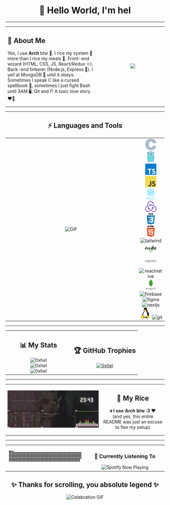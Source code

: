 <h1 align="center">👋 Hello World, I'm hel</h1>

---

<table>
  <tr>
    <td width="60%">
      <h2>🖤 About Me</h2>
      <p>
      Yes, I use <b>Arch</b> btw 🐧.  
      I rice my system 🎨 more than I rice my meals 🍜.  
      Front-end wizard (HTML, CSS, JS, React/Redux ⚛️).  
      Back-end tinkerer (Node.js, Express 🚀).  
      I yell at MongoDB 🍃 until it obeys.  
      Sometimes I speak C like a cursed spellbook 📜,  
      sometimes I just fight Bash until 3AM 🖥️.  
      Git and I? A toxic love story ❤️‍🔥.  
      </p>
    </td>
    <td width="40%" align="center">
      <img src="https://media1.giphy.com/media/v1.Y2lkPTc5MGI3NjExYzB6M2ljaHhzNTkwajVwM25paTg5ZDF6Njl2MDRwZm5peTJ1azFoNyZlcD12MV9pbnRlcm5hbF9naWZfYnlfaWQmY3Q9Zw/XdUr7e0X1Kjeg/giphy.gif" width="250"/>
    </td>
  </tr>
</table>

---

<h2 align="center">⚡ Languages and Tools</h2>

<table>
  <tr>
    <td width="500" align="center">
      <img src="https://media0.giphy.com/media/v1.Y2lkPTc5MGI3NjExd244b291Y2tqcXJic3ZvMThubGk4emFwNW81eDEwZ3k4OWpwcmg2YyZlcD12MV9pbnRlcm5hbF9naWZfYnlfaWQmY3Q9Zw/J30ocYVafRiyQ/giphy.gif" alt="GIF" width="100"/>
    </td>
    <td align="center">
      <img src="https://raw.githubusercontent.com/devicons/devicon/master/icons/c/c-original.svg" alt="c" width="36" height="36"/>
      <img src="https://raw.githubusercontent.com/devicons/devicon/master/icons/go/go-original.svg" alt="go" width="36" height="36"/>
      <img src="https://raw.githubusercontent.com/devicons/devicon/master/icons/typescript/typescript-original.svg" alt="typescript" width="36" height="36"/>
      <img src="https://raw.githubusercontent.com/devicons/devicon/master/icons/javascript/javascript-original.svg" alt="javascript" width="36" height="36"/>
      <img src="https://raw.githubusercontent.com/devicons/devicon/master/icons/react/react-original-wordmark.svg" alt="react" width="36" height="36"/>
      <img src="https://raw.githubusercontent.com/devicons/devicon/master/icons/redux/redux-original.svg" alt="redux" width="36" height="36"/>
      <img src="https://raw.githubusercontent.com/devicons/devicon/master/icons/css3/css3-original-wordmark.svg" alt="css3" width="36" height="36"/>
      <img src="https://raw.githubusercontent.com/devicons/devicon/master/icons/html5/html5-original-wordmark.svg" alt="html5" width="36" height="36"/>
      <img src="https://www.vectorlogo.zone/logos/tailwindcss/tailwindcss-icon.svg" alt="tailwind" width="36" height="36"/>
      <img src="https://raw.githubusercontent.com/devicons/devicon/master/icons/nodejs/nodejs-original-wordmark.svg" alt="nodejs" width="36" height="36"/>
      <img src="https://raw.githubusercontent.com/devicons/devicon/master/icons/express/express-original-wordmark.svg" alt="express" width="36" height="36"/>
      <img src="https://reactnative.dev/img/header_logo.svg" alt="reactnative" width="36" height="36"/>
      <img src="https://raw.githubusercontent.com/devicons/devicon/master/icons/mongodb/mongodb-original-wordmark.svg" alt="mongodb" width="36" height="36"/>
      <img src="https://www.vectorlogo.zone/logos/firebase/firebase-icon.svg" alt="firebase" width="36" height="36"/>
      <img src="https://www.vectorlogo.zone/logos/figma/figma-icon.svg" alt="figma" width="36" height="36"/>
      <img src="https://cdn.worldvectorlogo.com/logos/nextjs-2.svg" alt="nextjs" width="36" height="36"/>
      <img src="https://raw.githubusercontent.com/devicons/devicon/master/icons/linux/linux-original.svg" alt="linux" width="36" height="36"/>
      <img src="https://www.vectorlogo.zone/logos/git-scm/git-scm-icon.svg" alt="git" width="36" height="36"/>
    </td>
  </tr>
</table>

---

<table>
  <tr>
    <td width="50%" align="center">
      <h2>📊 My Stats</h2>
      <img src="https://github-readme-stats.vercel.app/api?username=0xhel&show_icons=true&locale=en&theme=radical" alt="0xhel" /><br/>
      <img src="https://github-readme-streak-stats.herokuapp.com/?user=0xhel&theme=radical" alt="0xhel" /><br/>
      <img src="https://github-readme-stats.vercel.app/api/top-langs?username=0xhel&show_icons=true&locale=en&layout=compact&theme=radical" alt="0xhel" />
    </td>
    <td width="50%" align="center">
      <h2>🏆 GitHub Trophies</h2>
      <a href="https://github.com/ryo-ma/github-profile-trophy">
        <img src="https://github-profile-trophy.vercel.app/?username=0xhel&margin-w=10&margin-h=10&column=3&theme=onedark" alt="0xhel"/>
      </a>
    </td>
  </tr>
</table>

---

<table>
  <tr>
    <td width="60%" align="center">
      <img src="https://github.com/0xhel/0xhel/blob/main/assets/github.png" alt="Arch Linux rice" width="600"/>
    </td>
    <td width="40%" align="center">
      <h2>🎨 My Rice</h2>
      <p><b>💀 I use Arch btw :3 ❤️</b><br/>  
      (and yes, this entire README was just an excuse to flex my setup)</p>
    </td>
  </tr>
</table>

---

<table>
  <tr>
    <td width="50%" align="center">
      <img src="https://github.com/0xhel/0xhel/blob/output/github-snake-dark.svg" alt="Snake eating commits"/>
    </td>
    <td width="50%" align="center">
      <h3>🎵 Currently Listening To</h3>
      <img src="https://spotify-github-profile.kittinanx.com/api/view?uid=31m3djlmresd6niu2ctcamitd2yq&cover_image=true&theme=default&show_offline=false&background_color=121212&interchange=false" alt="Spotify Now Playing" />
    </td>
  </tr>
</table>

<h2 align="center">✨ Thanks for scrolling, you absolute legend ✨</h2>

<p align="center">
  <img src="https://media3.giphy.com/media/v1.Y2lkPTc5MGI3NjExN3B1MHhqdGdkazYxZ280YnR1azM1aHR1amk5MGE1MzFmdjdsdzJ4OSZlcD12MV9pbnRlcm5hbF9naWZfYnlfaWQmY3Q9Zw/vnh5zLtbpFbhe/giphy.gif" alt="Celebration GIF" width="300"/>
</p>
